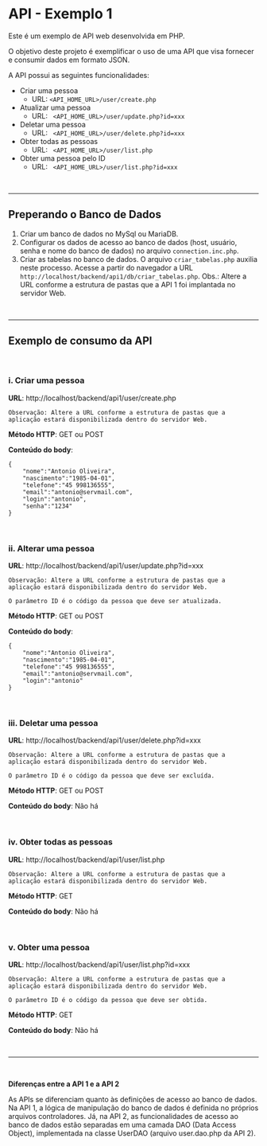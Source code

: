 # API - Exemplo 1

Este é um exemplo de API web desenvolvida em PHP.

O objetivo deste projeto é exemplificar o uso de uma API que visa fornecer e consumir dados em formato JSON.

A API possui as seguintes funcionalidades:

- Criar uma pessoa
  - URL: <code><API_HOME_URL>/user/create.php</code>
- Atualizar uma pessoa
  - URL: <code> <API_HOME_URL>/user/update.php?id=xxx</code>
- Deletar uma pessoa
  - URL: <code> <API_HOME_URL>/user/delete.php?id=xxx</code>
- Obter todas as pessoas
  - URL: <code> <API_HOME_URL>/user/list.php</code>
- Obter uma pessoa pelo ID
  - URL: <code> <API_HOME_URL>/user/list.php?id=xxx</code>

$~$
$~$

___

## Preperando o Banco de Dados

1) Criar um banco de dados no MySql ou MariaDB.
2) Configurar os dados de acesso ao banco de dados (host, usuário, senha e nome do banco de dados) no arquivo <code>connection.inc.php</code>.
3) Criar as tabelas no banco de dados. O arquivo <code>criar_tabelas.php</code> auxilia neste processo. Acesse a partir do navegador a URL <code>http://localhost/backend/api1/db/criar_tabelas.php</code>. Obs.: Altere a URL conforme a estrutura de pastas que a API 1 foi implantada no servidor Web.

$~$
$~$

---

## Exemplo de consumo da API

$~$

### **i. Criar uma pessoa**

**URL**: http://localhost/backend/api1/user/create.php

    Observação: Altere a URL conforme a estrutura de pastas que a aplicação estará disponibilizada dentro do servidor Web.

**Método HTTP**: GET ou POST

**Conteúdo do body**: 

```
{    
    "nome":"Antonio Oliveira",
    "nascimento":"1985-04-01",
    "telefone":"45 998136555",
    "email":"antonio@servmail.com",
    "login":"antonio",
    "senha":"1234"
}
```

$~$

### **ii. Alterar uma pessoa**

**URL**: http://localhost/backend/api1/user/update.php?id=xxx

    Observação: Altere a URL conforme a estrutura de pastas que a aplicação estará disponibilizada dentro do servidor Web.

    O parâmetro ID é o código da pessoa que deve ser atualizada.

**Método HTTP**: GET ou POST

**Conteúdo do body**: 

```
{    
    "nome":"Antonio Oliveira",
    "nascimento":"1985-04-01",
    "telefone":"45 998136555",
    "email":"antonio@servmail.com",
    "login":"antonio"
}
```

$~$

### **iii. Deletar uma pessoa**

**URL**: http://localhost/backend/api1/user/delete.php?id=xxx

    Observação: Altere a URL conforme a estrutura de pastas que a aplicação estará disponibilizada dentro do servidor Web.

    O parâmetro ID é o código da pessoa que deve ser excluída.

**Método HTTP**: GET ou POST

**Conteúdo do body**: Não há

$~$

### **iv. Obter todas as pessoas**

**URL**: http://localhost/backend/api1/user/list.php

    Observação: Altere a URL conforme a estrutura de pastas que a aplicação estará disponibilizada dentro do servidor Web.

**Método HTTP**: GET

**Conteúdo do body**: Não há

$~$

### **v. Obter uma pessoa**

**URL**: http://localhost/backend/api1/user/list.php?id=xxx

    Observação: Altere a URL conforme a estrutura de pastas que a aplicação estará disponibilizada dentro do servidor Web.

    O parâmetro ID é o código da pessoa que deve ser obtida.

**Método HTTP**: GET

**Conteúdo do body**: Não há


$~$

---

$~$

**Diferenças entre a API 1 e a API 2**

As APIs se diferenciam quanto às definições de acesso ao banco de dados. Na API 1, a lógica de manipulação do banco de dados é definida no próprios arquivos controladores. Já, na API 2, as funcionalidades de acesso ao banco de dados estão separadas em uma camada DAO (Data Access Object), implementada na classe UserDAO (arquivo user.dao.php da API 2).
